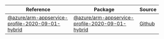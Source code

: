 | Reference | Package | Source |
|---|---|---|
|[@azure/arm-appservice-profile-2020-09-01-hybrid](arm-appservice-profile-2020-09-01-hybrid-readme.md)|[@azure/arm-appservice-profile-2020-09-01-hybrid](https://www.npmjs.com/package/@azure/arm-appservice-profile-2020-09-01-hybrid)|[Github](https://github.com/Azure/azure-sdk-for-js/blob/main/sdk/appservice/arm-appservice-profile-2020-09-01-hybrid)|

